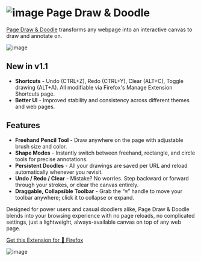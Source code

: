 # ![image](https://addons.mozilla.org/user-media/addon_icons/2916/2916903-64.png?modified=7814d5a8) Page Draw & Doodle

[Page Draw & Doodle](https://addons.mozilla.org/en-US/firefox/addon/page-draw-doodle/) transforms any webpage into an interactive canvas to draw and annotate on.

![image](https://addons.mozilla.org/user-media/previews/thumbs/321/321993.jpg?modified=1748448858)

## New in v1.1
* **Shortcuts**  - Undo (CTRL+Z), Redo (CTRL+Y), Clear (ALT+C), Toggle drawing (ALT+A). All modifiable via Firefox's Manage Extension Shortcuts page. 
* **Better UI**  - Improved stability and consistency across different themes and web pages.

## Features

* **Freehand Pencil Tool**  - Draw anywhere on the page with adjustable brush size and color.
* **Shape Modes**  - Instantly switch between freehand, rectangle, and circle tools for precise annotations.
* **Persistent Doodles** - All your drawings are saved per URL and reload automatically whenever you revisit.
* **Undo / Redo / Clear** - Mistake? No worries. Step backward or forward through your strokes, or clear the canvas entirely.
* **Draggable, Collapsible Toolbar** - Grab the “≡” handle to move your toolbar anywhere; click it to collapse or expand.

Designed for power users and casual doodlers alike, Page Draw & Doodle blends into your browsing experience with no page reloads, no complicated settings, just a lightweight, always-available canvas on top of any web page.

[Get this Extension for 🦊 Firefox](https://addons.mozilla.org/en-US/firefox/addon/page-draw-doodle/)

![image](https://addons.mozilla.org/user-media/previews/full/321/321689.png?modified=1748134822)
